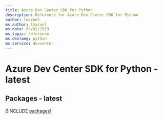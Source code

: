 ```yaml
---
title: Azure Dev Center SDK for Python
description: Reference for Azure Dev Center SDK for Python
author: lmazuel
ms.author: lmazuel
ms.data: 09/01/2023
ms.topic: reference
ms.devlang: python
ms.service: devcenter
---
```

# Azure Dev Center SDK for Python - latest
## Packages - latest
[!INCLUDE [packages](dev-center-index.md)]